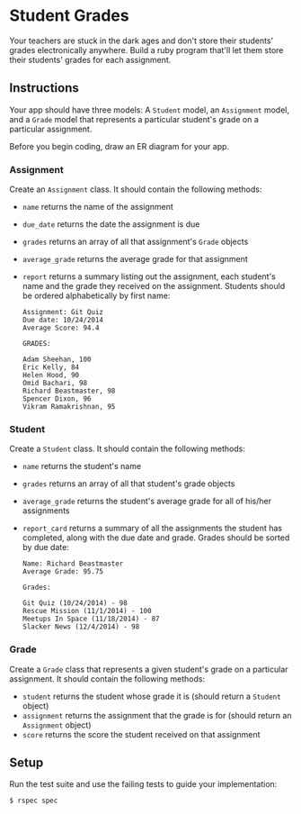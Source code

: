# Student Grades

Your teachers are stuck in the dark ages and don't store their students' grades electronically anywhere.  Build a ruby program that'll let them store their students' grades for each assignment.

## Instructions

Your app should have three models:  A `Student` model, an `Assignment` model, and a `Grade` model that represents a particular student's grade on a particular assignment.

Before you begin coding, draw an ER diagram for your app.

### Assignment

Create an `Assignment` class.  It should contain the following methods:

* `name` returns the name of the assignment
* `due_date` returns the date the assignment is due
*  `grades` returns an array of all that assignment's `Grade` objects
* `average_grade` returns the average grade for that assignment
* `report` returns a summary listing out the assignment, each student's name and the grade they received on the assignment.  Students should be ordered alphabetically by first name:

  ```no-highlight
  Assignment: Git Quiz
  Due date: 10/24/2014
  Average Score: 94.4

  GRADES:

  Adam Sheehan, 100
  Eric Kelly, 84
  Helen Hood, 90
  Omid Bachari, 98
  Richard Beastmaster, 98
  Spencer Dixon, 96
  Vikram Ramakrishnan, 95
  ```

### Student

Create a `Student` class.  It should contain the following methods:

* `name` returns the student's name
* `grades` returns an array of all that student's grade objects
* `average_grade` returns the student's average grade for all of his/her assignments
* `report_card` returns a summary of all the assignments the student has completed, along with the due date and grade.  Grades should be sorted by due date:

  ```no-highlight
  Name: Richard Beastmaster
  Average Grade: 95.75

  Grades:

  Git Quiz (10/24/2014) - 98
  Rescue Mission (11/1/2014) - 100
  Meetups In Space (11/18/2014) - 87
  Slacker News (12/4/2014) - 98
  ```

### Grade

Create a `Grade` class that represents a given student's grade on a particular assignment.  It should contain the following methods:

* `student` returns the student whose grade it is (should return a `Student` object)
* `assignment` returns the assignment that the grade is for (should return an `Assignment` object)
* `score` returns the score the student received on that assignment

## Setup

Run the test suite and use the failing tests to guide your implementation:

```no-highlight
$ rspec spec
```
